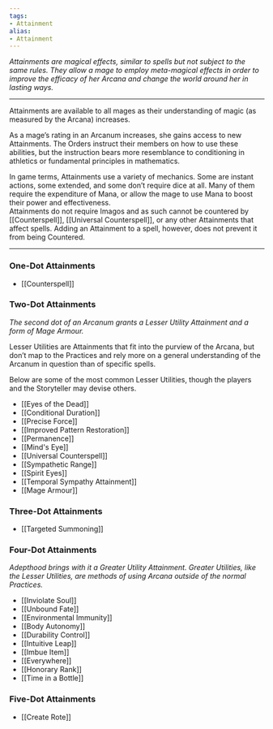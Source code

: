 ```yaml
---
tags:
- Attainment
alias:
- Attainment
---
```


_Attainments are magical effects, similar to spells but not subject to the same rules. They allow a mage to employ meta-magical effects in order to improve the efficacy of her Arcana and change the world around her in lasting ways._

---

Attainments are available to all mages as their understanding of magic (as measured by the Arcana) increases. 

As a mage’s rating in an Arcanum increases, she gains access to new Attainments. The Orders instruct their members on how to use these abilities, but the instruction bears more resemblance to conditioning in athletics or fundamental principles in mathematics.

In game terms, Attainments use a variety of mechanics. Some are instant actions, some extended, and some don’t require dice at all. Many of them require the expenditure of Mana, or allow the mage to use Mana to boost their power and effectiveness.\
Attainments do not require Imagos and as such cannot be countered by [[Counterspell]], [[Universal Counterspell]], or any other Attainments that affect spells. Adding an Attainment to a spell, however, does not prevent it from being Countered.

---

### One-Dot Attainments

- [[Counterspell]]

### Two-Dot Attainments

_The second dot of an Arcanum grants a Lesser Utility Attainment and a form of Mage Armour._

Lesser Utilities are Attainments that fit into the purview of the Arcana, but don’t map to the Practices and rely more on a general understanding of the Arcanum in question than of specific spells.

Below are some of the most common Lesser Utilities, though the players and the Storyteller may devise others.

- [[Eyes of the Dead]]
- [[Conditional Duration]]
- [[Precise Force]]
- [[Improved Pattern Restoration]]
- [[Permanence]]
- [[Mind's Eye]]
- [[Universal Counterspell]]
- [[Sympathetic Range]]
- [[Spirit Eyes]]
- [[Temporal Sympathy Attainment]]
- [[Mage Armour]]

### Three-Dot Attainments

- [[Targeted Summoning]]

### Four-Dot Attainments

_Adepthood brings with it a Greater Utility Attainment. Greater Utilities, like the Lesser Utilities, are methods of using Arcana outside of the normal Practices._

- [[Inviolate Soul]]
- [[Unbound Fate]]
- [[Environmental Immunity]]
- [[Body Autonomy]]
- [[Durability Control]]
- [[Intuitive Leap]]
- [[Imbue Item]]
- [[Everywhere]]
- [[Honorary Rank]]
- [[Time in a Bottle]]

### Five-Dot Attainments

- [[Create Rote]]